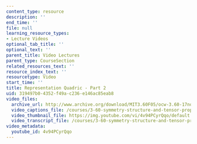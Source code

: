 ```yaml
---
content_type: resource
description: ''
end_time: ''
file: null
learning_resource_types:
- Lecture Videos
optional_tab_title: ''
optional_text: ''
parent_title: Video Lectures
parent_type: CourseSection
related_resources_text: ''
resource_index_text: ''
resourcetype: Video
start_time: ''
title: Representation Quadric - Part 2
uid: 319497b0-4352-f49a-c236-e146ac85eab8
video_files:
  archive_url: http://www.archive.org/download/MIT3.60F05/ocw-3.60-17nov2005-pt2-220k.mp4
  video_captions_file: /courses/3-60-symmetry-structure-and-tensor-properties-of-materials-fall-2005/1ea84d3dcd855630aeb47d40899b7552_4v94PCyrQqo.vtt
  video_thumbnail_file: https://img.youtube.com/vi/4v94PCyrQqo/default.jpg
  video_transcript_file: /courses/3-60-symmetry-structure-and-tensor-properties-of-materials-fall-2005/e5a8451e63ea9a6e6f87d53cd1979e36_4v94PCyrQqo.pdf
video_metadata:
  youtube_id: 4v94PCyrQqo
---
```

